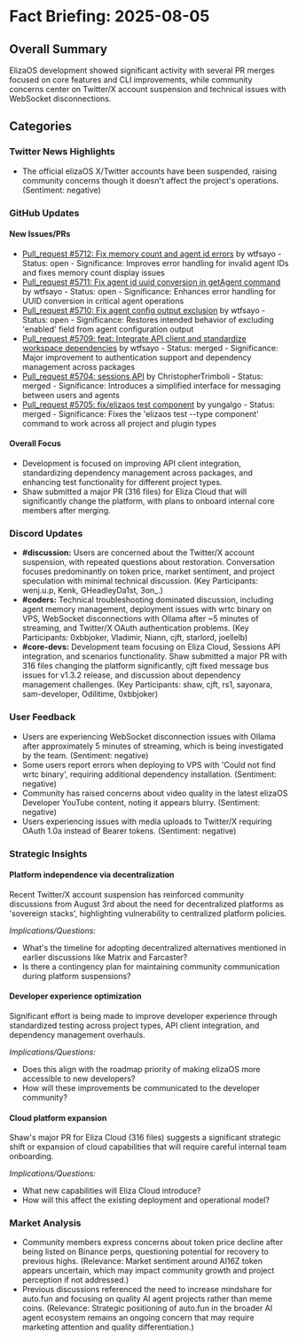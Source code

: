 # Fact Briefing: 2025-08-05

## Overall Summary
ElizaOS development showed significant activity with several PR merges focused on core features and CLI improvements, while community concerns center on Twitter/X account suspension and technical issues with WebSocket disconnections.

## Categories

### Twitter News Highlights
- The official elizaOS X/Twitter accounts have been suspended, raising community concerns though it doesn't affect the project's operations. (Sentiment: negative)

### GitHub Updates

#### New Issues/PRs
- [Pull_request #5712: Fix memory count and agent id errors](https://github.com/elizaOS/eliza/pull/5712) by wtfsayo - Status: open - Significance: Improves error handling for invalid agent IDs and fixes memory count display issues
- [Pull_request #5711: Fix agent id uuid conversion in getAgent command](https://github.com/elizaOS/eliza/pull/5711) by wtfsayo - Status: open - Significance: Enhances error handling for UUID conversion in critical agent operations
- [Pull_request #5710: Fix agent config output exclusion](https://github.com/elizaOS/eliza/pull/5710) by wtfsayo - Status: open - Significance: Restores intended behavior of excluding 'enabled' field from agent configuration output
- [Pull_request #5709: feat: Integrate API client and standardize workspace dependencies](https://github.com/elizaOS/eliza/pull/5709) by wtfsayo - Status: merged - Significance: Major improvement to authentication support and dependency management across packages
- [Pull_request #5704: sessions API](https://github.com/elizaOS/eliza/pull/5704) by ChristopherTrimboli - Status: merged - Significance: Introduces a simplified interface for messaging between users and agents
- [Pull_request #5705: fix/elizaos test component](https://github.com/elizaOS/eliza/pull/5705) by yungalgo - Status: merged - Significance: Fixes the 'elizaos test --type component' command to work across all project and plugin types

#### Overall Focus
- Development is focused on improving API client integration, standardizing dependency management across packages, and enhancing test functionality for different project types.
- Shaw submitted a major PR (316 files) for Eliza Cloud that will significantly change the platform, with plans to onboard internal core members after merging.

### Discord Updates
- **#discussion:** Users are concerned about the Twitter/X account suspension, with repeated questions about restoration. Conversation focuses predominantly on token price, market sentiment, and project speculation with minimal technical discussion. (Key Participants: wenj.u.p, Kenk, GHeadleyDa1st, 3on_.)
- **#coders:** Technical troubleshooting dominated discussion, including agent memory management, deployment issues with wrtc binary on VPS, WebSocket disconnections with Ollama after ~5 minutes of streaming, and Twitter/X OAuth authentication problems. (Key Participants: 0xbbjoker, Vladimir, Niann, cjft, starlord, joellelb)
- **#core-devs:** Development team focusing on Eliza Cloud, Sessions API integration, and scenarios functionality. Shaw submitted a major PR with 316 files changing the platform significantly, cjft fixed message bus issues for v1.3.2 release, and discussion about dependency management challenges. (Key Participants: shaw, cjft, rs1, sayonara, sam-developer, Odilitime, 0xbbjoker)

### User Feedback
- Users are experiencing WebSocket disconnection issues with Ollama after approximately 5 minutes of streaming, which is being investigated by the team. (Sentiment: negative)
- Some users report errors when deploying to VPS with 'Could not find wrtc binary', requiring additional dependency installation. (Sentiment: negative)
- Community has raised concerns about video quality in the latest elizaOS Developer YouTube content, noting it appears blurry. (Sentiment: negative)
- Users experiencing issues with media uploads to Twitter/X requiring OAuth 1.0a instead of Bearer tokens. (Sentiment: negative)

### Strategic Insights

#### Platform independence via decentralization
Recent Twitter/X account suspension has reinforced community discussions from August 3rd about the need for decentralized platforms as 'sovereign stacks', highlighting vulnerability to centralized platform policies.

*Implications/Questions:*
  - What's the timeline for adopting decentralized alternatives mentioned in earlier discussions like Matrix and Farcaster?
  - Is there a contingency plan for maintaining community communication during platform suspensions?

#### Developer experience optimization
Significant effort is being made to improve developer experience through standardized testing across project types, API client integration, and dependency management overhauls.

*Implications/Questions:*
  - Does this align with the roadmap priority of making elizaOS more accessible to new developers?
  - How will these improvements be communicated to the developer community?

#### Cloud platform expansion
Shaw's major PR for Eliza Cloud (316 files) suggests a significant strategic shift or expansion of cloud capabilities that will require careful internal team onboarding.

*Implications/Questions:*
  - What new capabilities will Eliza Cloud introduce?
  - How will this affect the existing deployment and operational model?

### Market Analysis
- Community members express concerns about token price decline after being listed on Binance perps, questioning potential for recovery to previous highs. (Relevance: Market sentiment around AI16Z token appears uncertain, which may impact community growth and project perception if not addressed.)
- Previous discussions referenced the need to increase mindshare for auto.fun and focusing on quality AI agent projects rather than meme coins. (Relevance: Strategic positioning of auto.fun in the broader AI agent ecosystem remains an ongoing concern that may require marketing attention and quality differentiation.)